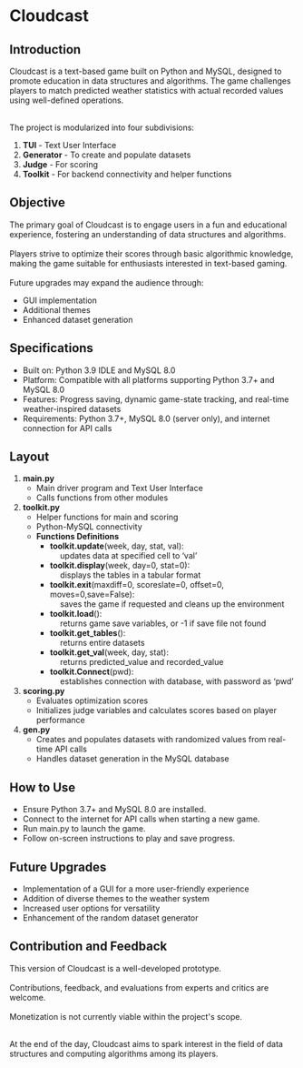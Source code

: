 <h1>Cloudcast</h1>
<h2>Introduction</h2>
Cloudcast is a text-based game built on Python and MySQL, designed to promote education in data structures and algorithms. 
The game challenges players to match predicted weather statistics with actual recorded values using well-defined operations.</br></br>

The project is modularized into four subdivisions: <ol>
  <li><b>TUI</b> - Text User Interface</li>
  <li><b>Generator</b> - To create and populate datasets</li> 
  <li><b>Judge</b> - For scoring</li>
  <li><b>Toolkit</b> - For backend connectivity and helper functions</li>
</ol>

<h2>Objective</h2>
The primary goal of Cloudcast is to engage users in a fun and educational experience, fostering an understanding of data structures and algorithms. 
</br></br>
Players strive to optimize their scores through basic algorithmic knowledge, making the game suitable for enthusiasts interested in text-based gaming. 
</br></br>
Future upgrades may expand the audience through:<ul>
 <li>GUI implementation</li>
 <li>Additional themes</li>
 <li>Enhanced dataset generation</li></ul>

<h2>Specifications</h2>
<ul>
  <li>Built on: Python 3.9 IDLE and MySQL 8.0</li>
  <li>Platform: Compatible with all platforms supporting Python 3.7+ and MySQL 8.0</li>
  <li>Features: Progress saving, dynamic game-state tracking, and real-time weather-inspired datasets</li>
  <li>Requirements: Python 3.7+, MySQL 8.0 (server only), and internet connection for API calls</li>
</ul>

<h2>Layout</h2>
<ol>
<li><b>main.py</b>
  <ul>
  <li>Main driver program and Text User Interface</li>
  <li>Calls functions from other modules</li>
  </ul>
</li>
<li><b>toolkit.py</b>
  <ul>
<li>Helper functions for main and scoring</li>
<li>Python-MySQL connectivity</li>
<li><b>Functions Definitions</b><ul>
  <li><b>toolkit.update</b>(week, day, stat, val):</br>
  &emsp; updates data at specified cell to ‘val’
  </li>
  <li><b>toolkit.display</b>(week, day=0, stat=0):</br>
  &emsp; displays the tables in a tabular format
  </li>
  <li><b>toolkit.exit</b>(maxdiff=0, scoreslate=0, offset=0, moves=0,save=False):</br>
  &emsp; saves the game if requested and cleans up the environment
</li>
  <li><b>toolkit.load</b>():</br>
  &emsp;	returns game save variables, or -1 if save file not found
</li>
  <li><b>toolkit.get_tables</b>():</br>
  &emsp; returns entire datasets
</li>
  <li><b>toolkit.get_val</b>(week, day, stat):</br>
  &emsp; returns predicted_value and recorded_value
</li>
  <li><b>toolkit.Connect</b>(pwd):</br>
  &emsp; establishes connection with database, with password as ‘pwd’
</li>
</ul>
</li>
  </ul>
</li>
<li><b>scoring.py</b>
  <ul>
<li>Evaluates optimization scores</li>
<li>Initializes judge variables and calculates scores based on player performance</li> 
  </ul>
</li>
<li><b>gen.py</b>
  <ul>
<li>Creates and populates datasets with randomized values from real-time API calls</li>
<li>Handles dataset generation in the MySQL database</li>
  </ul>
</li>
</ol>

<H2>How to Use</H2>
<ul>
  <li>Ensure Python 3.7+ and MySQL 8.0 are installed.</li>
  <li>Connect to the internet for API calls when starting a new game.</li>
  <li>Run main.py to launch the game.</li>
  <li>Follow on-screen instructions to play and save progress.</li>
</ul>

<h2>Future Upgrades</h2>
<ul>
  <li>Implementation of a GUI for a more user-friendly experience</li>
  <li>Addition of diverse themes to the weather system</li>
  <li>Increased user options for versatility</li>
  <li>Enhancement of the random dataset generator</li>
</ul>

<h2>Contribution and Feedback</h2>
This version of Cloudcast is a well-developed prototype. </br></br>
Contributions, feedback, and evaluations from experts and critics are welcome.</br></br>
Monetization is not currently viable within the project's scope.
</br></br>

At the end of the day, Cloudcast aims to spark interest in the field of data structures and computing algorithms among its players.
